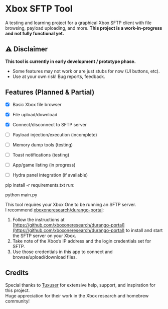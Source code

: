 # Xbox SFTP Tool

A testing and learning project for a graphical Xbox SFTP client with file browsing, payload uploading, and more. **This project is a work-in-progress and not fully functional yet.**

## ⚠️ Disclaimer

**This tool is currently in early development / prototype phase.**
- Some features may not work or are just stubs for now (UI buttons, etc).
- Use at your own risk! Bug reports, feedback.

## Features (Planned & Partial)

- [x] Basic Xbox file browser
- [x] File upload/download
- [x] Connect/disconnect to SFTP server
- [ ] Payload injection/execution (incomplete)
- [ ] Memory dump tools (testing)
- [ ] Toast notifications (testing)
- [ ] App/game listing (in progress)
- [ ] Hydra panel integration (if available)




pip install -r requirements.txt
run:

python main.py


This tool requires your Xbox One to be running an SFTP server.  
I recommend [xboxoneresearch/durango-portal](https://github.com/xboxoneresearch/durango-portal):

1. Follow the instructions at [https://github.com/xboxoneresearch/durango-portal](https://github.com/xboxoneresearch/durango-portal) to install and start the SFTP server on your Xbox.
2. Take note of the Xbox’s IP address and the login credentials set for SFTP.
3. Use those credentials in this app to connect and browse/upload/download files.

## Credits

Special thanks to [Tuxuser](https://github.com/tuxuser) for extensive help, support, and inspiration for this project.  
Huge appreciation for their work in the Xbox research and homebrew community!

